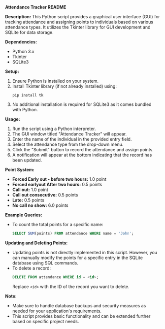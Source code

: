 **Attendance Tracker README**

**Description:**
This Python script provides a graphical user interface (GUI) for tracking attendance and assigning points to individuals based on various attendance types. It utilizes the Tkinter library for GUI development and SQLite for data storage.

**Dependencies:**
- Python 3.x
- Tkinter
- SQLite3

**Setup:**
1. Ensure Python is installed on your system.
2. Install Tkinter library (if not already installed) using:
   ```
   pip install tk
   ```
3. No additional installation is required for SQLite3 as it comes bundled with Python.

**Usage:**
1. Run the script using a Python interpreter.
2. The GUI window titled "Attendance Tracker" will appear.
3. Enter the name of the individual in the provided entry field.
4. Select the attendance type from the drop-down menu.
5. Click the "Submit" button to record the attendance and assign points.
6. A notification will appear at the bottom indicating that the record has been updated.

**Point System:**
- **Forced Early out - before two hours:** 1.0 point
- **Forced earlyout After two hours:** 0.5 points
- **Call out:** 1.0 point
- **Call out consecutive:** 0.5 points
- **Late:** 0.5 points
- **No call no show:** 6.0 points

**Example Queries:**
- To count the total points for a specific name:
  ```sql
  SELECT SUM(points) FROM attendance WHERE name = 'John';
  ```

**Updating and Deleting Points:**
- Updating points is not directly implemented in this script. However, you can manually modify the points for a specific entry in the SQLite database using SQL commands.
- To delete a record:
  ```sql
  DELETE FROM attendance WHERE id = <id>;
  ```
  Replace `<id>` with the ID of the record you want to delete.

**Note:**
- Make sure to handle database backups and security measures as needed for your application's requirements.
- This script provides basic functionality and can be extended further based on specific project needs.